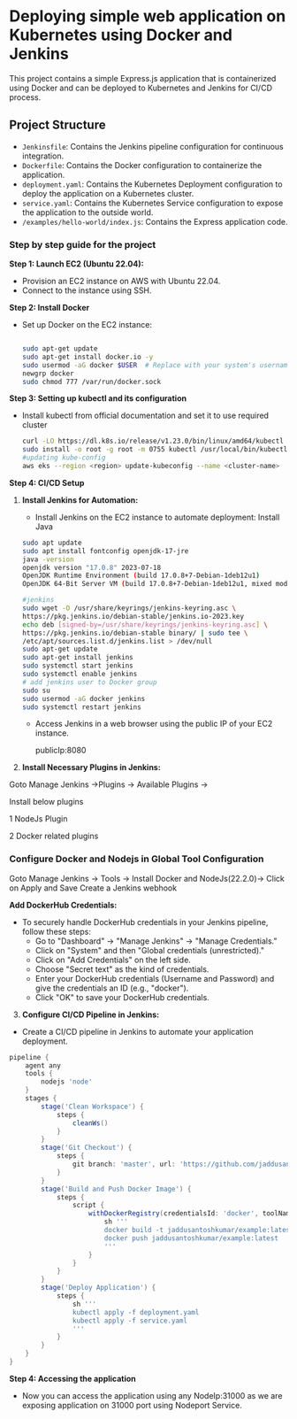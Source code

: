 # Deploying simple web application on Kubernetes using Docker and Jenkins

This project contains a simple Express.js application that is containerized using Docker and can be deployed to Kubernetes and Jenkins for CI/CD process.
  
## Project Structure

- `Jenkinsfile`: Contains the Jenkins pipeline configuration for continuous integration.
- `Dockerfile`: Contains the Docker configuration to containerize the application.
- `deployment.yaml`: Contains the Kubernetes Deployment configuration to deploy the application on a Kubernetes cluster.
- `service.yaml`: Contains the Kubernetes Service configuration to expose the application to the outside world.
- `/examples/hello-world/index.js`: Contains the Express application code.

### **Step by step guide for the project**

**Step 1: Launch EC2 (Ubuntu 22.04):**

- Provision an EC2 instance on AWS with Ubuntu 22.04.
- Connect to the instance using SSH.
  
**Step 2: Install Docker**

- Set up Docker on the EC2 instance:
    
    ```bash
    
    sudo apt-get update
    sudo apt-get install docker.io -y
    sudo usermod -aG docker $USER  # Replace with your system's username, e.g., 'ubuntu'
    newgrp docker
    sudo chmod 777 /var/run/docker.sock
    ```
**Step 3: Setting up kubectl and its configuration**

- Install kubectl from official documentation and set it to use required cluster

    ```bash
    curl -LO https://dl.k8s.io/release/v1.23.0/bin/linux/amd64/kubectl
    sudo install -o root -g root -m 0755 kubectl /usr/local/bin/kubectl
    #updating kube-config
    aws eks --region <region> update-kubeconfig --name <cluster-name>
    
**Step 4: CI/CD Setup**

1. **Install Jenkins for Automation:**
    - Install Jenkins on the EC2 instance to automate deployment:
    Install Java
    
    ```bash
    sudo apt update
    sudo apt install fontconfig openjdk-17-jre
    java -version
    openjdk version "17.0.8" 2023-07-18
    OpenJDK Runtime Environment (build 17.0.8+7-Debian-1deb12u1)
    OpenJDK 64-Bit Server VM (build 17.0.8+7-Debian-1deb12u1, mixed mode, sharing)
    
    #jenkins
    sudo wget -O /usr/share/keyrings/jenkins-keyring.asc \
    https://pkg.jenkins.io/debian-stable/jenkins.io-2023.key
    echo deb [signed-by=/usr/share/keyrings/jenkins-keyring.asc] \
    https://pkg.jenkins.io/debian-stable binary/ | sudo tee \
    /etc/apt/sources.list.d/jenkins.list > /dev/null
    sudo apt-get update
    sudo apt-get install jenkins
    sudo systemctl start jenkins
    sudo systemctl enable jenkins
    # add jenkins user to Docker group
    sudo su
    sudo usermod -aG docker jenkins
    sudo systemctl restart jenkins
    ```
    
    - Access Jenkins in a web browser using the public IP of your EC2 instance.
        
        publicIp:8080
2. **Install Necessary Plugins in Jenkins:**

Goto Manage Jenkins →Plugins → Available Plugins →

Install below plugins

1 NodeJs Plugin

2 Docker related plugins

### **Configure Docker and Nodejs in Global Tool Configuration**

Goto Manage Jenkins → Tools → Install Docker and NodeJs(22.2.0)→ Click on Apply and Save
Create a Jenkins webhook


**Add DockerHub Credentials:**

- To securely handle DockerHub credentials in your Jenkins pipeline, follow these steps:
  - Go to "Dashboard" → "Manage Jenkins" → "Manage Credentials."
  - Click on "System" and then "Global credentials (unrestricted)."
  - Click on "Add Credentials" on the left side.
  - Choose "Secret text" as the kind of credentials.
  - Enter your DockerHub credentials (Username and Password) and give the credentials an ID (e.g., "docker").
  - Click "OK" to save your DockerHub credentials.

3. **Configure CI/CD Pipeline in Jenkins:**
- Create a CI/CD pipeline in Jenkins to automate your application deployment.

```groovy
pipeline {
    agent any
    tools {
        nodejs 'node'
    }
    stages {
        stage('Clean Workspace') {
            steps {
                cleanWs()
            }
        }
        stage('Git Checkout') {
            steps {
                git branch: 'master', url: 'https://github.com/jaddusantoshkumar/express.git'
            }
        }
        stage('Build and Push Docker Image') {
            steps {
                script {
                    withDockerRegistry(credentialsId: 'docker', toolName: 'docker') {
                        sh '''
                        docker build -t jaddusantoshkumar/example:latest .
                        docker push jaddusantoshkumar/example:latest
                        '''
                    }
                }
            }
        }
        stage('Deploy Application') {
            steps {
                sh '''
                kubectl apply -f deployment.yaml
                kubectl apply -f service.yaml
                '''
            }
        }
    }
}
```
**Step 4: Accessing the application**

- Now you can access the application using any NodeIp:31000 as we are exposing application on 31000 port using Nodeport Service.


